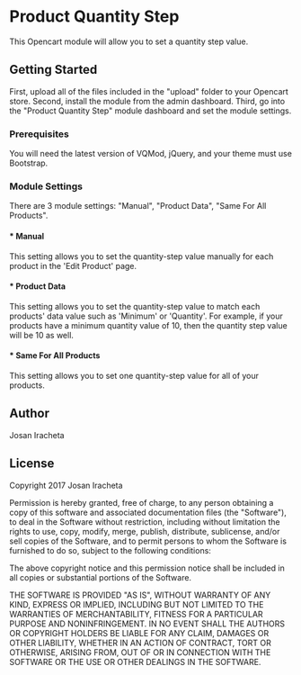 # Product Quantity Step
This Opencart module will allow you to set a quantity step value. 

## Getting Started
First, upload all of the files included in the "upload" folder to your Opencart store. Second, install the module from the admin dashboard. Third, go into the "Product Quantity Step" module dashboard and set the module settings.

### Prerequisites
You will need the latest version of VQMod, jQuery, and your theme must use Bootstrap.

### Module Settings
There are 3 module settings: "Manual", "Product Data", "Same For All Products".

#### * Manual
This setting allows you to set the quantity-step value manually for each product in the 'Edit Product' page.
#### * Product Data
This setting allows you to set the quantity-step value to match each products' data value such as 'Minimum' or 'Quantity'. For example, if your products have a minimum quantity value of 10, then the quantity step value will be 10 as well.
#### * Same For All Products
This setting allows you to set one quantity-step value for all of your products.

## Author

Josan Iracheta

## License

Copyright 2017 Josan Iracheta

Permission is hereby granted, free of charge, to any person obtaining a copy of this software and associated documentation files (the "Software"), to deal in the Software without restriction, including without limitation the rights to use, copy, modify, merge, publish, distribute, sublicense, and/or sell copies of the Software, and to permit persons to whom the Software is furnished to do so, subject to the following conditions:

The above copyright notice and this permission notice shall be included in all copies or substantial portions of the Software.

THE SOFTWARE IS PROVIDED "AS IS", WITHOUT WARRANTY OF ANY KIND, EXPRESS OR IMPLIED, INCLUDING BUT NOT LIMITED TO THE WARRANTIES OF MERCHANTABILITY, FITNESS FOR A PARTICULAR PURPOSE AND NONINFRINGEMENT. IN NO EVENT SHALL THE AUTHORS OR COPYRIGHT HOLDERS BE LIABLE FOR ANY CLAIM, DAMAGES OR OTHER LIABILITY, WHETHER IN AN ACTION OF CONTRACT, TORT OR OTHERWISE, ARISING FROM, OUT OF OR IN CONNECTION WITH THE SOFTWARE OR THE USE OR OTHER DEALINGS IN THE SOFTWARE.
